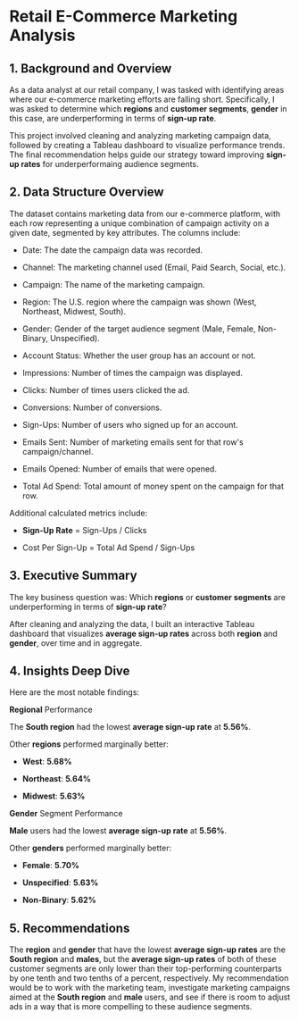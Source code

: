# Retail E-Commerce Marketing Analysis

## 1. Background and Overview
As a data analyst at our retail company, I was tasked with identifying areas where our e-commerce marketing efforts are falling short. Specifically, I was asked to determine which **regions** and **customer segments**, **gender** in this case, are underperforming in terms of **sign-up rate**.

This project involved cleaning and analyzing marketing campaign data, followed by creating a Tableau dashboard to visualize performance trends. The final recommendation helps guide our strategy toward improving **sign-up rates** for underperformaing audience segments.

## 2. Data Structure Overview
The dataset contains marketing data from our e-commerce platform, with each row representing a unique combination of campaign activity on a given date, segmented by key attributes. The columns include:

- Date: The date the campaign data was recorded.

- Channel: The marketing channel used (Email, Paid Search, Social, etc.).

- Campaign: The name of the marketing campaign.

- Region: The U.S. region where the campaign was shown (West, Northeast, Midwest, South).

- Gender: Gender of the target audience segment (Male, Female, Non-Binary, Unspecified).

- Account Status: Whether the user group has an account or not.

- Impressions: Number of times the campaign was displayed.

- Clicks: Number of times users clicked the ad.

- Conversions: Number of conversions.

- Sign-Ups: Number of users who signed up for an account.

- Emails Sent: Number of marketing emails sent for that row's campaign/channel.

- Emails Opened: Number of emails that were opened.

- Total Ad Spend: Total amount of money spent on the campaign for that row.

Additional calculated metrics include:

- **Sign-Up Rate** = Sign-Ups / Clicks

- Cost Per Sign-Up = Total Ad Spend / Sign-Ups

## 3. Executive Summary
The key business question was:
Which **regions** or **customer segments** are underperforming in terms of **sign-up rate**?

After cleaning and analyzing the data, I built an interactive Tableau dashboard that visualizes **average sign-up rates** across both **region** and **gender**, over time and in aggregate.

## 4. Insights Deep Dive
Here are the most notable findings:

**Regional** Performance

The **South region** had the lowest **average sign-up rate** at **5.56%**.

Other **regions** performed marginally better:

- **West**: **5.68%**

- **Northeast**: **5.64%**

- **Midwest**: **5.63%**

**Gender** Segment Performance

**Male** users had the lowest **average sign-up rate** at **5.56%**.

Other **genders** performed marginally better:

- **Female**: **5.70%**

- **Unspecified**: **5.63%**

- **Non-Binary**: **5.62%**

## 5. Recommendations
The **region** and **gender** that have the lowest **average sign-up rates** are the **South region** and **males**, but the **average sign-up rates** of both of these customer segments are only lower than their top-performing counterparts by one tenth and two tenths of a percent, respectively. My recommendation would be to work with the marketing team, investigate marketing campaigns aimed at the **South region** and **male** users, and see if there is room to adjust ads in a way that is more compelling to these audience segments.
